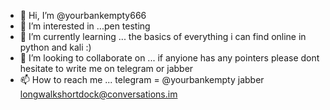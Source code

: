 - 👋 Hi, I’m @yourbankempty666
- 👀 I’m interested in ...pen testing 
- 🌱 I’m currently learning ... the basics of everything i can find online in python and kali :) 
- 💞️ I’m looking to collaborate on ... if anyione has any pointers please dont hesitate to write me on telegram or jabber 
- 📫 How to reach me ... telegram = @yourbankempty jabber longwalkshortdock@conversations.im

<!---
yourbankempty666/yourbankempty666 is a ✨ special ✨ repository because its `README.md` (this file) appears on your GitHub profile.
You can click the Preview link to take a look at your changes.
--->
